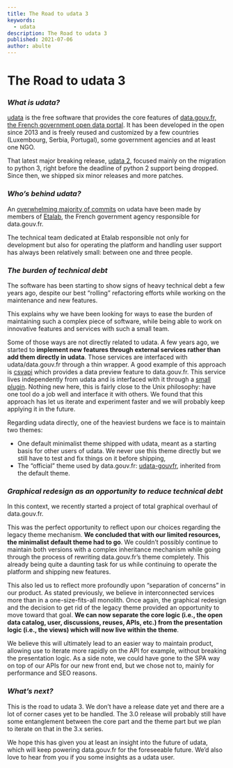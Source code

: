 ```yaml
---
title: The Road to udata 3
keywords:
  - udata
description: The Road to udata 3
published: 2021-07-06
author: abulte
---
```


# The Road to udata 3

### *What is udata?*

[udata](https://github.com/opendatateam/udata) is the free software that provides the core features of [data.gouv.fr, the French government open data portal](https://www.data.gouv.fr/fr/). It has been developed in the open since 2013 and is freely reused and customized by a few countries (Luxembourg, Serbia, Portugal), some government agencies and at least one NGO.

That latest major breaking release, [udata 2](https://github.com/opendatateam/udata/blob/master/CHANGELOG.md#200-2020-03-11), focused mainly on the migration to python 3, right before the deadline of python 2 support being dropped. Since then, we shipped six minor releases and more patches.

### *Who’s behind udata?*
An [overwhelming majority of commits](https://github.com/opendatateam/udata/graphs/contributors) on udata have been made by members of [Etalab](https://www.etalab.gouv.fr), the French government agency responsible for data.gouv.fr.

The technical team dedicated at Etalab responsible not only for development but also for operating the platform and handling user support has always been relatively small: between one and three people.

### *The burden of technical debt*

The software has been starting to show signs of heavy technical debt a few years ago, despite our best “rolling” refactoring efforts while working on the maintenance and new features.

This explains why we have been looking for ways to ease the burden of maintaining such a complex piece of software, while being able to work on innovative features and services with such a small team.

Some of those ways are not directly related to udata. A few years ago, we started to **implement new features through external services rather than add them directly in udata**. Those services are interfaced with udata/data.gouv.fr through a thin wrapper. A good example of this approach is [csvapi](https://github.com/etalab/csvapi) which provides a data preview feature to data.gouv.fr. This service lives independently from udata and is interfaced with it through a [small plugin](https://github.com/opendatateam/udata-tabular-preview). Nothing new here, this is fairly close to the Unix philosophy: have one tool do a job well and interface it with others. We found that this approach has let us iterate and experiment faster and we will probably keep applying it in the future.

Regarding udata directly, one of the heaviest burdens we face is to maintain two themes:
- One default minimalist theme shipped with udata, meant as a starting basis for other users of udata. We never use this theme directly but we still have to test and fix things on it before shipping,
- The “official” theme used by data.gouv.fr: [udata-gouvfr](https://github.com/etalab/udata-gouvfr), inherited from the default theme.

### *Graphical redesign as an opportunity to reduce technical debt*

In this context, we recently started a project of total graphical overhaul of data.gouv.fr.

This was the perfect opportunity to reflect upon our choices regarding the legacy theme mechanism. **We concluded that with our limited resources, the minimalist default theme had to go**. We couldn’t possibly continue to maintain both versions with a complex inheritance mechanism while going through the process of rewriting data.gouv.fr’s theme completely. This already being quite a daunting task for us while continuing to operate the platform and shipping new features.

This also led us to reflect more profoundly upon “separation of concerns” in our product. As stated previously, we believe in interconnected services more than in a one-size-fits-all monolith. Once again, the graphical redesign and the decision to get rid of the legacy theme provided an opportunity to move toward that goal. **We can now separate the core logic (i.e., the open data catalog, user, discussions, reuses, APIs, etc.) from the presentation logic (i.e., the views) which will now live within the theme**.

We believe this will ultimately lead to an easier way to maintain product, allowing use to iterate more rapidly on the API for example, without breaking the presentation logic. As a side note, we could have gone to the SPA way on top of our APIs for our new front end, but we chose not to, mainly for performance and SEO reasons.

### *What’s next?*

This is the road to udata 3. We don’t have a release date yet and there are a lot of corner cases yet to be handled. The 3.0 release will probably still have some entanglement between the core part and the theme part but we plan to iterate on that in the 3.x series.

We hope this has given you at least an insight into the future of udata, which will keep powering data.gouv.fr for the foreseeable future. We’d also love to hear from you if you some insights as a udata user.
